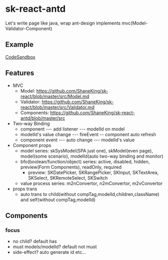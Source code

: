 # sk-react-antd
Let's write page like java, wrap ant-design implements mvc(Model-Validator-Component)

## Example
[CodeSandbox](https://codesandbox.io/search?refinementList%5Btags%5D%5B0%5D=sk-react-antd.test)

## Features
- MVC
  - Model: <https://github.com/ShaneKing/sk-react/blob/master/src/Model.md>
  - Validator: <https://github.com/ShaneKing/sk-react/blob/master/src/Validator.md>
  - Components: <https://github.com/ShaneKing/sk-react-antd/blob/master/src>
- Two-way Binding
  - component --- add listener --- modelId on model
  - modelId's value change --- fireEvent -- component auto refresh
  - component event --- auto change --- modelId's value
- Component props
  - model series: skSysModel(SPA just one), skModel(even page), model(some scenario), modelId(auto two-way binding and monitor)
  - bfo(boolean/function/object) series: active, disabled, hidden, preview(Form Components), readOnly, required
    - preview: SKDatePicker, SKRangePicker, SKInput, SKTextArea, SKSelect, SKRemoteSelect, SKSwitch
  - value process series: m2nConvertor, n2mConvertor, m2vConvertor
- props trans
  - auto trans to child(without compTag,modelId,children,className) and self(without compTag,modelId)

## Components 

### focus
- no child? default has
- must models/modelId? default not must
- side-effect? auto generate id etc...
